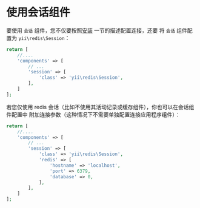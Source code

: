 使用会话组件
============

要使用 `会话` 组件，您不仅要按照[安装](installation.md) 一节的描述配置连接，还要
将 `会话` 组件配置为 `yii\redis\Session`：

```php
return [
    //....
    'components' => [
        // ...
        'session' => [
            'class' => 'yii\redis\Session',
        ],
    ]
];
```

若您仅使用 redis 会话（比如不使用其活动记录或缓存组件），你也可以在会话组件配置中
附加连接参数（这种情况下不需要单独配置连接应用程序组件）：

```php
return [
    //....
    'components' => [
        // ...
        'session' => [
            'class' => 'yii\redis\Session',
            'redis' => [
                'hostname' => 'localhost',
                'port' => 6379,
                'database' => 0,
            ],
        ],
    ]
];
```
